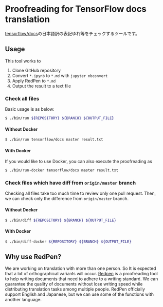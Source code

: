 # Proofreading for TensorFlow docs translation

[tensorflow/docs](https://github.com/tensorflow/docs)の日本語訳の表記ゆれ等をチェックするツールです。

## Usage

This tool works to

1. Clone GitHub repository
2. Convert `*.ipynb` to `*.md` with `jupyter nbconvert`
3. Apply RedPen to `*.md`
4. Output the result to a text file

### Check all files

Basic usage is as below:

```bash
$ ./bin/run ${REPOSITORY} ${BRANCH} ${OUTPUT_FILE}
```

#### Without Docker

```bash
$ ./bin/run tensorflow/docs master result.txt
```

#### With Docker

If you would like to use Docker, you can also execute the proofreading as

```bash
$ ./bin/run-docker tensorflow/docs master result.txt
```

### Check files which have diff from `origin/master` branch

Checking all files take too much time to review only one pull request.
Then, we can check only the difference from `origin/master` branch.

#### Without Docker

```bash
$ ./bin/diff ${REPOSITORY} ${BRANCH} ${OUTPUT_FILE}
```

#### With Docker

```bash
$ ./bin/diff-docker ${REPOSITORY} ${BRANCH} ${OUTPUT_FILE}
```

## Why use RedPen?

We are working on translation with more than one person. So It is expected that a lot of orthographical variants will occur.
[Redpen](http://redpen.cc/) is a proofreading tool to help writing documents that need to adhere to a writing standard. 
We can guarantee the quality of documents without lose writing speed while distributing translation tasks among multiple people.
RedPen officially support English and Japanese, but we can use some of the functions with another language.
